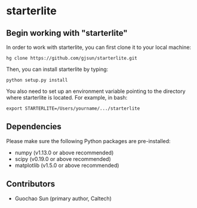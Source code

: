 # starterlite

## Begin working with "starterlite"
In order to work with starterlite, you can first clone it to your local machine: 

`hg clone https://github.com/gjsun/starterlite.git`

Then, you can install starterlite by typing: 

`python setup.py install`

You also need to set up an environment variable pointing to the directory where starterlite is located. For example, in bash: 

`export STARTERLITE=/Users/yourname/.../starterlite`

## Dependencies
Please make sure the following Python packages are pre-installed: 

- numpy (v1.13.0 or above recommended)
- scipy (v0.19.0 or above recommended)
- matplotlib (v1.5.0 or above recommended)

## Contributors
- Guochao Sun (primary author, Caltech)